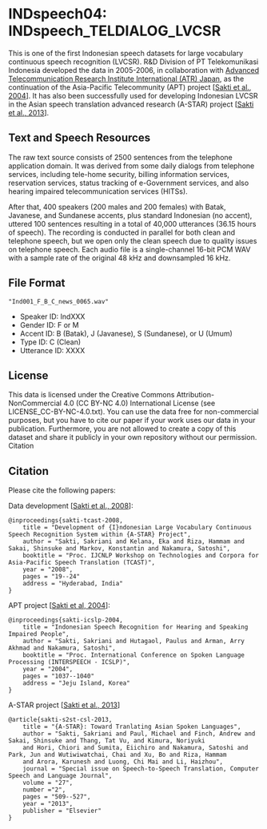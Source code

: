 # INDspeech04: INDspeech_TELDIALOG_LVCSR

This is one of the first Indonesian speech datasets for large vocabulary continuous speech recognition (LVCSR). R&D Division of PT Telekomunikasi Indonesia developed the data in 2005-2006, in collaboration with [Advanced Telecommunication Research Institute International (ATR) Japan](https://www.atr.jp/), as the continuation of the Asia-Pacific Telecommunity (APT) project [[Sakti et al., 2004](https://www.isca-speech.org/archive_v0/interspeech_2004/i04_1037.html)]. It has also been successfully used for developing Indonesian LVCSR in 
 the Asian speech translation advanced research (A-STAR) project [[Sakti et al., 2013](https://www.sciencedirect.com/science/article/pii/S0885230811000404)].

## Text and Speech Resources

The raw text source consists of 2500 sentences from the telephone application domain. It was derived from some daily dialogs from telephone services, including tele-home security, billing information services, reservation services, status tracking of e-Government services, and also hearing impaired telecommunication services (HITSs).

After that, 400 speakers (200 males and 200 females) with Batak, Javanese, and Sundanese accents, plus standard Indonesian (no accent), uttered 100 sentences resulting in a total of 40,000 utterances (36.15 hours of speech). The recording is conducted in parallel for both clean and telephone speech, but we open only the clean speech due to quality issues on telephone speech. Each audio file is a single-channel 16-bit PCM WAV with a sample rate of the original 48 kHz and downsampled 16 kHz.

## File Format

```
"Ind001_F_B_C_news_0065.wav" 
```

- Speaker ID: IndXXX
- Gender ID: F or M
- Accent ID: B (Batak), J (Javanese), S (Sundanese), or U (Umum)
- Type ID: C (Clean) 
- Utterance ID: XXXX 

## License

This data is licensed under the Creative Commons Attribution-NonCommercial 4.0 (CC BY-NC 4.0) International License (see LICENSE_CC-BY-NC-4.0.txt).
You can use the data free for non-commercial purposes, but you have to cite our paper if your work uses our data in your publication. Furthermore, you are not allowed to create a copy of this dataset and share it publicly in your own repository without our permission.
Citation

## Citation

Please cite the following papers:

Data development [[Sakti et al., 2008](https://aclanthology.org/I08-8004/)]:

```
@inproceedings{sakti-tcast-2008,
    title = "Development of {I}ndonesian Large Vocabulary Continuous Speech Recognition System within {A-STAR} Project",
    author = "Sakti, Sakriani and Kelana, Eka and Riza, Hammam and Sakai, Shinsuke and Markov, Konstantin and Nakamura, Satoshi",
    booktitle = "Proc. IJCNLP Workshop on Technologies and Corpora for Asia-Pacific Speech Translation (TCAST)",
    year = "2008",
    pages = "19--24"
    address = "Hyderabad, India"
}
```

APT project [[Sakti et al, 2004](https://www.isca-speech.org/archive_v0/interspeech_2004/i04_1037.html)]:

```
@inproceedings{sakti-icslp-2004,
    title = "Indonesian Speech Recognition for Hearing and Speaking Impaired People",
    author = "Sakti, Sakriani and Hutagaol, Paulus and Arman, Arry Akhmad and Nakamura, Satoshi",
    booktitle = "Proc. International Conference on Spoken Language Processing (INTERSPEECH - ICSLP)",
    year = "2004",
    pages = "1037--1040"
    address = "Jeju Island, Korea"
}
```

A-STAR project [[Sakti et al., 2013](https://www.sciencedirect.com/science/article/pii/S0885230811000404)]
```
@article{sakti-s2st-csl-2013,
    title = "{A-STAR}: Toward Tranlating Asian Spoken Languages",
    author = "Sakti, Sakriani and Paul, Michael and Finch, Andrew and Sakai, Shinsuke and Thang, Tat Vu, and Kimura, Noriyuki 
    and Hori, Chiori and Sumita, Eiichiro and Nakamura, Satoshi and Park, Jun and Wutiwiwatchai, Chai and Xu, Bo and Riza, Hammam 
    and Arora, Karunesh and Luong, Chi Mai and Li, Haizhou",
    journal = "Special issue on Speech-to-Speech Translation, Computer Speech and Language Journal",
    volume = "27",
    number ="2",
    pages = "509--527",
    year = "2013",
    publisher = "Elsevier"
}
```
